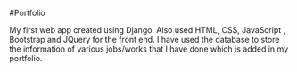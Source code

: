 #Portfolio

My first web app created using Django. Also used HTML, CSS, JavaScript , Bootstrap and JQuery for the front end.
I have used the database to store the information of various jobs/works that I have done which is added in my portfolio.
